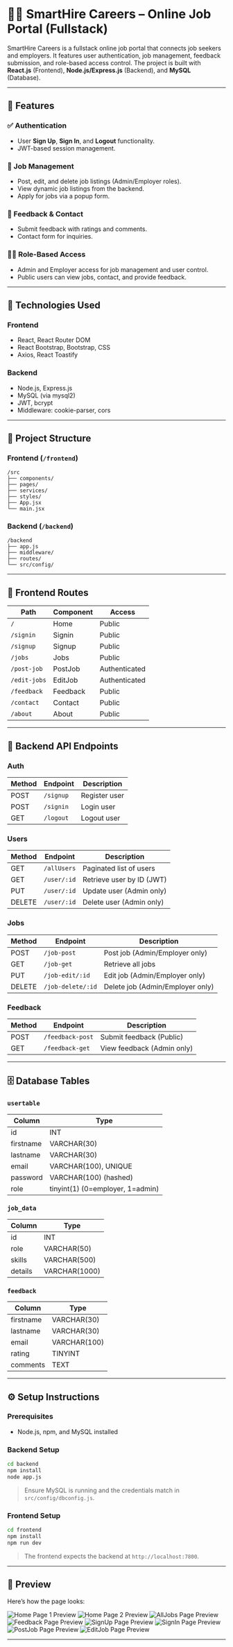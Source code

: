 # 🧑‍💼 SmartHire Careers – Online Job Portal (Fullstack)

SmartHire Careers is a fullstack online job portal that connects job seekers and employers. It features user authentication, job management, feedback submission, and role-based access control. The project is built with **React.js** (Frontend), **Node.js/Express.js** (Backend), and **MySQL** (Database).

---

## 🚀 Features

### ✅ Authentication
- User **Sign Up**, **Sign In**, and **Logout** functionality.
- JWT-based session management.

### 💼 Job Management
- Post, edit, and delete job listings (Admin/Employer roles).
- View dynamic job listings from the backend.
- Apply for jobs via a popup form.

### 💬 Feedback & Contact
- Submit feedback with ratings and comments.
- Contact form for inquiries.

### 🧑‍💻 Role-Based Access
- Admin and Employer access for job management and user control.
- Public users can view jobs, contact, and provide feedback.

---

## 🧱 Technologies Used

### Frontend
- React, React Router DOM
- React Bootstrap, Bootstrap, CSS
- Axios, React Toastify

### Backend
- Node.js, Express.js
- MySQL (via mysql2)
- JWT, bcrypt
- Middleware: cookie-parser, cors

---

## 📁 Project Structure

### Frontend (`/frontend`)

```plaintext
/src
├── components/
├── pages/
├── services/
├── styles/
├── App.jsx
└── main.jsx
```

### Backend (`/backend`)

```plaintext
/backend
├── app.js
├── middleware/
├── routes/
└── src/config/
```

---

## 🔗 Frontend Routes

| Path           | Component     | Access         |
|----------------|---------------|----------------|
| `/`            | Home          | Public         |
| `/signin`      | Signin        | Public         |
| `/signup`      | Signup        | Public         |
| `/jobs`        | Jobs          | Public         |
| `/post-job`    | PostJob       | Authenticated  |
| `/edit-jobs`   | EditJob       | Authenticated  |
| `/feedback`    | Feedback      | Public         |
| `/contact`     | Contact       | Public         |
| `/about`       | About         | Public         |

---

## 📘 Backend API Endpoints

### Auth
| Method | Endpoint  | Description        |
|--------|-----------|--------------------|
| POST   | `/signup` | Register user      |
| POST   | `/signin` | Login user         |
| GET    | `/logout` | Logout user        |

### Users
| Method | Endpoint    | Description                   |
|--------|-------------|-------------------------------|
| GET    | `/allUsers` | Paginated list of users       |
| GET    | `/user/:id` | Retrieve user by ID (JWT)     |
| PUT    | `/user/:id` | Update user (Admin only)      |
| DELETE | `/user/:id` | Delete user (Admin only)      |

### Jobs
| Method | Endpoint          | Description                       |
|--------|-------------------|-----------------------------------|
| POST   | `/job-post`       | Post job (Admin/Employer only)    |
| GET    | `/job-get`        | Retrieve all jobs                 |
| PUT    | `/job-edit/:id`   | Edit job (Admin/Employer only)    |
| DELETE | `/job-delete/:id` | Delete job (Admin/Employer only)  |

### Feedback
| Method | Endpoint         | Description                     |
|--------|------------------|---------------------------------|
| POST   | `/feedback-post` | Submit feedback (Public)        |
| GET    | `/feedback-get`  | View feedback (Admin only)      |

---

## 🗄️ Database Tables

### `usertable`
| Column    | Type                              |
|-----------|-----------------------------------|
| id        | INT                               |
| firstname | VARCHAR(30)                       |
| lastname  | VARCHAR(30)                       |
| email     | VARCHAR(100), UNIQUE              |
| password  | VARCHAR(100) (hashed)             |
| role      | tinyint(1) (0=employer, 1=admin)  |

### `job_data`
| Column  | Type          |
|---------|---------------|
| id      | INT           |
| role    | VARCHAR(50)   |
| skills  | VARCHAR(500)  |
| details | VARCHAR(1000) |

### `feedback`
| Column    | Type         |
|-----------|--------------|
| firstname | VARCHAR(30)  |
| lastname  | VARCHAR(30)  |
| email     | VARCHAR(100) |
| rating    | TINYINT      |
| comments  | TEXT         |

---

## ⚙️ Setup Instructions

### Prerequisites
- Node.js, npm, and MySQL installed

### Backend Setup

```bash
cd backend
npm install
node app.js
```

> Ensure MySQL is running and the credentials match in `src/config/dbconfig.js`.

### Frontend Setup

```bash
cd frontend
npm install
npm run dev
```

> The frontend expects the backend at `http://localhost:7800`.

---

## 📸 Preview

Here’s how the page looks:

![Home Page 1 Preview](HomePage1.png) 
![Home Page 2 Preview](HomePage2.png) 
![AllJobs Page Preview](AllJobs.png) 
![Feedback Page Preview](Feedback.png) 
![SignUp Page Preview](SignUp.png) 
![SignIn Page Preview](SignIn.png) 
![PostJob Page Preview](PostJob.png) 
![EditJob Page Preview](EditJob.png) 

---
